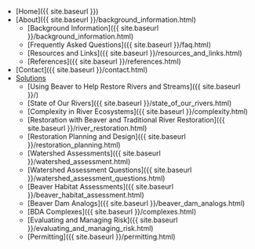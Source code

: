 * [Home]({{ site.baseurl }})
* [About]({{ site.baseurl }}/background_information.html)
	*   [Background Information]({{ site.baseurl }}/background_information.html)
	*   [Frequently Asked Questions]({{ site.baseurl }}/faq.html)
	*   [Resources and Links]({{ site.baseurl }}/resources_and_links.html)
	*   [References]({{ site.baseurl }}/references.html)
* [Contact]({{ site.baseurl }}/contact.html)
* [Solutions]()
	*   [Using Beaver to Help Restore Rivers and Streams]({{ site.baseurl }}/)
	*   [State of Our Rivers]({{ site.baseurl }}/state_of_our_rivers.html)
	<!--*   [Different Settings, Different Rivers]({{ site.baseurl }}/different_settings_differnet_rivers.html)-->
	*   [Complexity in River Ecosystems]({{ site.baseurl }}/complexity.html)
	*   [Restoration with Beaver and Traditional River Restoration]({{ site.baseurl }}/river_restoration.html)
	*   [Restoration Planning and Design]({{ site.baseurl }}/restoration_planning.html)
	*   [Watershed Assessments]({{ site.baseurl }}/watershed_assessment.html)
	*   [Watershed Assessment Questions]({{ site.baseurl }}/watershed_assessment_questions.html)
	*   [Beaver Habitat Assessments]({{ site.baseurl }}/beaver_habitat_assessment.html)
	*   [Beaver Dam Analogs]({{ site.baseurl }}/beaver_dam_analogs.html)
	*   [BDA Complexes]({{ site.baseurl }}/complexes.html)
	*   [Evaluating and Managing Risk]({{ site.baseurl }}/evaluating_and_managing_risk.html)
	*   [Permitting]({{ site.baseurl }}/permitting.html)
